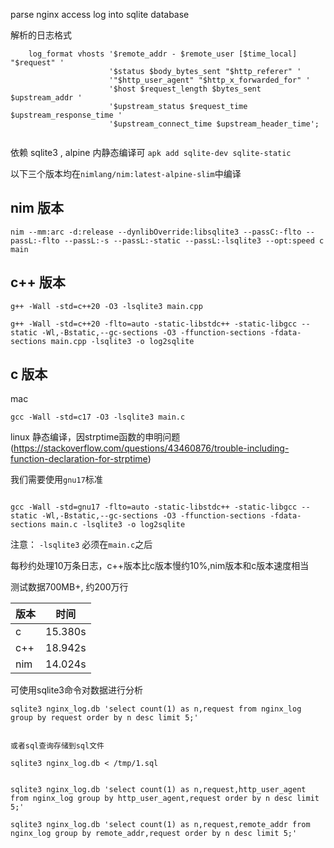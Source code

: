 

parse nginx access log into sqlite database

解析的日志格式
```
    log_format vhosts '$remote_addr - $remote_user [$time_local] "$request" '
                      '$status $body_bytes_sent "$http_referer" '
                      '"$http_user_agent" "$http_x_forwarded_for" '
                      '$host $request_length $bytes_sent $upstream_addr '
                      '$upstream_status $request_time $upstream_response_time '
                      '$upstream_connect_time $upstream_header_time';


```

依赖 sqlite3 , alpine 内静态编译可 `apk add sqlite-dev sqlite-static`

以下三个版本均在`nimlang/nim:latest-alpine-slim`中编译

## nim 版本

```
nim --mm:arc -d:release --dynlibOverride:libsqlite3 --passC:-flto --passL:-flto --passL:-s --passL:-static --passL:-lsqlite3 --opt:speed c main
```


## c++ 版本


```
g++ -Wall -std=c++20 -O3 -lsqlite3 main.cpp

g++ -Wall -std=c++20 -flto=auto -static-libstdc++ -static-libgcc --static -Wl,-Bstatic,--gc-sections -O3 -ffunction-sections -fdata-sections main.cpp -lsqlite3 -o log2sqlite
```

## c 版本


mac
```
gcc -Wall -std=c17 -O3 -lsqlite3 main.c
```

linux 静态编译，因strptime函数的申明问题(https://stackoverflow.com/questions/43460876/trouble-including-function-declaration-for-strptime)

我们需要使用`gnu17`标准
```

gcc -Wall -std=gnu17 -flto=auto -static-libstdc++ -static-libgcc --static -Wl,-Bstatic,--gc-sections -O3 -ffunction-sections -fdata-sections main.c -lsqlite3 -o log2sqlite

```

注意： `-lsqlite3` 必须在`main.c`之后


每秒约处理10万条日志，c++版本比c版本慢约10%,nim版本和c版本速度相当


测试数据700MB+, 约200万行

| 版本  | 时间  |
| ------ | ------    |
| c     | 15.380s    |
| c++   | 18.942s    |
| nim   | 14.024s    |

可使用sqlite3命令对数据进行分析

```
sqlite3 nginx_log.db 'select count(1) as n,request from nginx_log group by request order by n desc limit 5;'


或者sql查询存储到sql文件

sqlite3 nginx_log.db < /tmp/1.sql 


sqlite3 nginx_log.db 'select count(1) as n,request,http_user_agent from nginx_log group by http_user_agent,request order by n desc limit 5;'

sqlite3 nginx_log.db 'select count(1) as n,request,remote_addr from nginx_log group by remote_addr,request order by n desc limit 5;'

```
